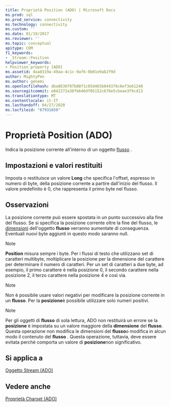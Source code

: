 ```yaml
---
title: Proprietà Position (ADO) | Microsoft Docs
ms.prod: sql
ms.prod_service: connectivity
ms.technology: connectivity
ms.custom: ''
ms.date: 01/19/2017
ms.reviewer: ''
ms.topic: conceptual
apitype: COM
f1_keywords:
- _Stream::Position
helpviewer_keywords:
- Position property [ADO]
ms.assetid: daa8319a-49aa-4c1c-9af6-0b01e9ab2f9d
author: MightyPen
ms.author: genemi
ms.openlocfilehash: dba8636f07b88f1c05d465b844376c6ef3e61240
ms.sourcegitcommit: e042272a38fb646df05152c676e5cbeae3f9cd13
ms.translationtype: MT
ms.contentlocale: it-IT
ms.lasthandoff: 04/27/2020
ms.locfileid: "67931650"
---
```

# <a name="position-property-ado"></a>Proprietà Position (ADO)
Indica la posizione corrente all'interno di un oggetto [flusso](../../../ado/reference/ado-api/stream-object-ado.md) .  
  
## <a name="settings-and-return-values"></a>Impostazioni e valori restituiti  
 Imposta o restituisce un valore **Long** che specifica l'offset, espresso in numero di byte, della posizione corrente a partire dall'inizio del flusso. Il valore predefinito è 0, che rappresenta il primo byte nel flusso.  
  
## <a name="remarks"></a>Osservazioni  
 La posizione corrente può essere spostata in un punto successivo alla fine del flusso. Se si specifica la posizione corrente oltre la fine del flusso, le [dimensioni](../../../ado/reference/ado-api/size-property-ado-stream.md) dell'oggetto **flusso** verranno aumentate di conseguenza. Eventuali nuovi byte aggiunti in questo modo saranno null.  
  
> [!NOTE]
>  **Position** misura sempre i byte. Per i flussi di testo che utilizzano set di caratteri multibyte, moltiplicare la posizione per la dimensione del carattere per determinare il numero di caratteri. Per un set di caratteri a due byte, ad esempio, il primo carattere è nella posizione 0, il secondo carattere nella posizione 2, il terzo carattere nella posizione 4 e così via.  
  
> [!NOTE]
>  Non è possibile usare valori negativi per modificare la posizione corrente in un **flusso**. Per la **posizione**è possibile utilizzare solo numeri positivi.  
  
> [!NOTE]
>  Per gli oggetti di **flusso** di sola lettura, ADO non restituirà un errore se la **posizione** è impostata su un valore maggiore della **dimensione** del **flusso**. Questa operazione non modifica le dimensioni del **flusso**o modifica in alcun modo il contenuto del **flusso** . Questa operazione, tuttavia, deve essere evitata perché comporta un valore di **posizione**non significativo.  
  
## <a name="applies-to"></a>Si applica a  
 [Oggetto Stream (ADO)](../../../ado/reference/ado-api/stream-object-ado.md)  
  
## <a name="see-also"></a>Vedere anche  
 [Proprietà Charset (ADO)](../../../ado/reference/ado-api/charset-property-ado.md)

